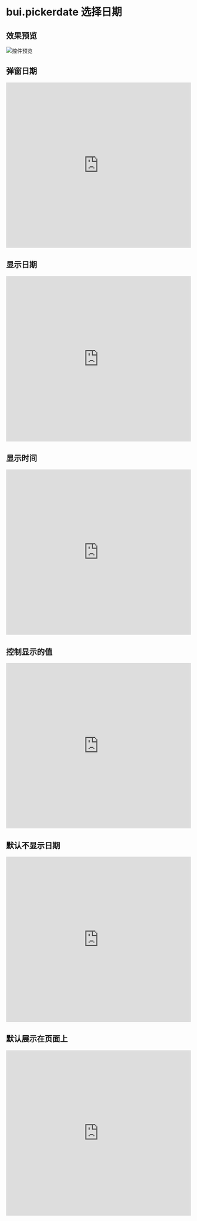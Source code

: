 # bui.pickerdate 选择日期


## 效果预览
![控件预览](http://www.easybui.com/static/images/controls/bui-pickerdate_low.gif)

## 弹窗日期

<iframe width="100%" height="450" src="https://jshare.com.cn/easybui/ZSdLD2/share/js,html,css,result" allowfullscreen="allowfullscreen" frameborder="0"></iframe>

## 显示日期

<iframe width="100%" height="450" src="https://jshare.com.cn/easybui/ZSdLD2/1/share/js,html,css,result" allowfullscreen="allowfullscreen" frameborder="0"></iframe>

## 显示时间

<iframe width="100%" height="450" src="https://jshare.com.cn/easybui/ZSdLD2/2/share/js,html,css,result" allowfullscreen="allowfullscreen" frameborder="0"></iframe>

## 控制显示的值

<iframe width="100%" height="450" src="https://jshare.com.cn/easybui/ZSdLD2/3/share/js,html,css,result" allowfullscreen="allowfullscreen" frameborder="0"></iframe>

## 默认不显示日期

<iframe width="100%" height="450" src="https://jshare.com.cn/easybui/ZSdLD2/4/share/js,html,css,result" allowfullscreen="allowfullscreen" frameborder="0"></iframe>

## 默认展示在页面上

<iframe width="100%" height="450" src="https://jshare.com.cn/easybui/ZSdLD2/5/share/js,html,css,result" allowfullscreen="allowfullscreen" frameborder="0"></iframe>